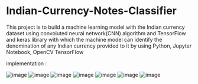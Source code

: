 # Indian-Currency-Notes-Classifier
This project is to build a machine learning model with the Indian currency dataset using convoluted neural network(CNN) algorithm and TensorFlow and keras library with which the machine model can identify the denomination of any Indian currency provided to it by using Python, Jupyter Notebook, OpenCV TensorFlow

implementation :

![image](https://github.com/shashank7036/Indian-Currency-Notes-Classifier/assets/138237804/c58637be-8336-4087-ad95-e79bd943a3a0)
![image](https://github.com/shashank7036/Indian-Currency-Notes-Classifier/assets/138237804/76e590d4-700d-485e-96a4-4aa701d62ead)
![image](https://github.com/shashank7036/Indian-Currency-Notes-Classifier/assets/138237804/b636a5ba-68cf-4ce6-8aac-1d38d5351b9d)
![image](https://github.com/shashank7036/Indian-Currency-Notes-Classifier/assets/138237804/6be3c7dd-3cd4-4d2c-ad98-bffaabc6645f)
![image](https://github.com/shashank7036/Indian-Currency-Notes-Classifier/assets/138237804/593e6832-e56c-420f-845b-d40098ac0ebf)
![image](https://github.com/shashank7036/Indian-Currency-Notes-Classifier/assets/138237804/ac16c3fe-c31d-4f53-9438-f9fcbceaa4c3)
![image](https://github.com/shashank7036/Indian-Currency-Notes-Classifier/assets/138237804/cc36bc08-ff5f-43ea-b9ee-53a16a17672f)
